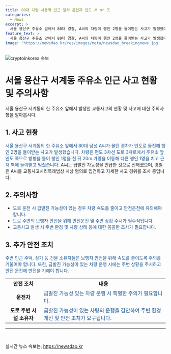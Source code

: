 ```yaml
---
title: 80대 차량 서울역 인근 덮쳐 운전자 인도 서 or 또
categories:
  - News
excerpt: >
  서울 용산구 주유소 앞에서 80대 경찰, A씨의 차량이 행인 2명을 들이받는 사고가 발생했다. A씨는 운전 중 갑자기 주유소 앞으로 방향을 틀어 두 차례에 걸쳐 행인을 치고 벽에 부딪혔다. 부상자는 병원으로 옮겨졌지만 생명에 지장은 없는 것으로 알려졌다. A씨는 급발진 가능성을 주장했으며 음주 상태는 아니었다.경찰은 A씨를 치상 혐의로 입건하고 사고 경위를 조사 중이다.
feature_text: >
  서울 용산구 주유소 앞에서 80대 경찰, A씨의 차량이 행인 2명을 들이받는 사고가 발생했다. A씨는 운전 중 갑자기 주유소 앞으로 방향을 틀어 두 차례에 걸쳐 행인을 치고 벽에 부딪혔다. 부상자는 병원으로 옮겨졌지만 생명에 지장은 없는 것으로 알려졌다. A씨는 급발진 가능성을 주장했으며 음주 상태는 아니었다.경찰은 A씨를 치상 혐의로 입건하고 사고 경위를 조사 중이다.
image: 'https://newsdao.kr/res/images/meta/newsdao_breakingnews.jpg'
---
```


<p><img src="https://newsdao.kr/res/images/meta/newsdao_breakingnews.jpg" alt="cryptoinkorea 속보" /></p>

<h1>서울 용산구 서계동 주유소 인근 사고 현황 및 주의사항</h1>

<p data-ke-size="size16">서울 용산구 서계동의 한 주유소 앞에서 발생한 교통사고의 현황 및 사고에 대한 주의사항을 알아봅시다.</p>

<h2 data-ke-size="size26">1. 사고 현황</h2>

<p><span style="color: #1a5490;">서울 용산구 서계동의 한 주유소 앞에서 80대 남성 A씨가 몰던 경차가 인도로 돌진해 행인 2명을 들이받는 사고가 발생했습니다. 차량은 편도 3차선 도로 3차로에서 주유소 앞 인도 쪽으로 방향을 틀어 행인 1명을 친 뒤 20m 가량을 이동해 다른 행인 1명을 치고 근처 벽에 들이받고 멈췄습니다.</span> A씨는 급발진 가능성을 언급한 것으로 전해졌으며, 경찰은 A씨를 교통사고처리특례법상 치상 혐의로 입건하고 자세한 사고 경위를 조사 중입니다.</p>

<h2 data-ke-size="size26">2. 주의사항</h2>

<ul>
  <li><span style="color: #1a5490;">도로 운전 시 급발진 가능성이 있는 경우 차량 속도를 줄이고 안전운전에 유의해야 합니다.</span></li>
  <li><span style="color: #1a5490;">도로 주변의 보행자 안전을 위해 안전운전 및 주변 상황 주시가 필수적입니다.</span></li>
  <li><span style="color: #1a5490;">교통사고 발생 시 주변 환경 및 차량 상태 등에 대한 꼼꼼한 조사가 필요합니다.</span></li>
</ul>

<h2 data-ke-size="size26">3. 추가 안전 조치</h2>

<p><span style="color: #1a5490;">주변 인근 주택, 상가 등 건물 소유자들은 보행자 안전을 위해 속도를 줄이도록 주의를 기울여야 합니다. 또한, 급발진 가능성이 있는 차량 운행 시에는 주변 상황을 주시하고 안전 운전에 만전을 기해야 합니다.</span></p>

<table>
  <tr>
    <td style="text-align: center; height: 17px;"><b>안전 조치</b></td>
    <td style="text-align: center; height: 17px;"><b>내용</b></td>
  </tr>
  <tr>
    <td style="text-align: center; height: 17px;"><b>운전자</b></td>
    <td><span style="color: #1a5490;">급발진 가능성 있는 차량 운행 시 특별한 주의가 필요합니다.</span></td>
  </tr>
  <tr>
    <td style="text-align: center; height: 17px;"><b>도로 주변 시설 소유자</b></td>
    <td><span style="color: #1a5490;">급발진 가능성이 있는 차량의 운행을 감안하여 주변 환경 개선 및 안전 조치가 요구됩니다.</span></td>
  </tr>
</table>

<hr>

<p data-ke-size="size16">&nbsp;</p>
실시간 뉴스 속보는, <a href="https://newsdao.kr" rel="dofollow">https://newsdao.kr</a>


